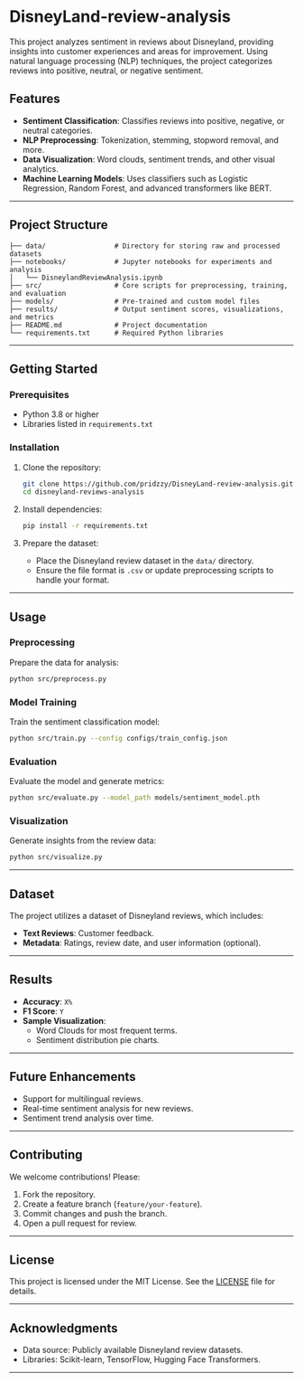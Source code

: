 # DisneyLand-review-analysis
This project analyzes sentiment in reviews about Disneyland, providing insights into customer experiences and areas for improvement. Using natural language processing (NLP) techniques, the project categorizes reviews into positive, neutral, or negative sentiment.
## Features
- **Sentiment Classification**: Classifies reviews into positive, negative, or neutral categories.
- **NLP Preprocessing**: Tokenization, stemming, stopword removal, and more.
- **Data Visualization**: Word clouds, sentiment trends, and other visual analytics.
- **Machine Learning Models**: Uses classifiers such as Logistic Regression, Random Forest, and advanced transformers like BERT.

---

## Project Structure
```
├── data/                 # Directory for storing raw and processed datasets
├── notebooks/            # Jupyter notebooks for experiments and analysis
│   └── DisneylandReviewAnalysis.ipynb
├── src/                  # Core scripts for preprocessing, training, and evaluation
├── models/               # Pre-trained and custom model files
├── results/              # Output sentiment scores, visualizations, and metrics
├── README.md             # Project documentation
└── requirements.txt      # Required Python libraries
```

---

## Getting Started

### Prerequisites
- Python 3.8 or higher
- Libraries listed in `requirements.txt`

### Installation
1. Clone the repository:
   ```bash
   git clone https://github.com/pridzzy/DisneyLand-review-analysis.git
   cd disneyland-reviews-analysis
   ```

2. Install dependencies:
   ```bash
   pip install -r requirements.txt
   ```

3. Prepare the dataset:
   - Place the Disneyland review dataset in the `data/` directory.
   - Ensure the file format is `.csv` or update preprocessing scripts to handle your format.

---

## Usage

### Preprocessing
Prepare the data for analysis:
```bash
python src/preprocess.py
```

### Model Training
Train the sentiment classification model:
```bash
python src/train.py --config configs/train_config.json
```

### Evaluation
Evaluate the model and generate metrics:
```bash
python src/evaluate.py --model_path models/sentiment_model.pth
```

### Visualization
Generate insights from the review data:
```bash
python src/visualize.py
```

---

## Dataset
The project utilizes a dataset of Disneyland reviews, which includes:
- **Text Reviews**: Customer feedback.
- **Metadata**: Ratings, review date, and user information (optional).

---

## Results
- **Accuracy**: `X%`
- **F1 Score**: `Y`
- **Sample Visualization**:
  - Word Clouds for most frequent terms.
  - Sentiment distribution pie charts.

---

## Future Enhancements
- Support for multilingual reviews.
- Real-time sentiment analysis for new reviews.
- Sentiment trend analysis over time.

---

## Contributing
We welcome contributions! Please:
1. Fork the repository.
2. Create a feature branch (`feature/your-feature`).
3. Commit changes and push the branch.
4. Open a pull request for review.

---

## License
This project is licensed under the MIT License. See the [LICENSE](LICENSE) file for details.

---

## Acknowledgments
- Data source: Publicly available Disneyland review datasets.
- Libraries: Scikit-learn, TensorFlow, Hugging Face Transformers.

___
